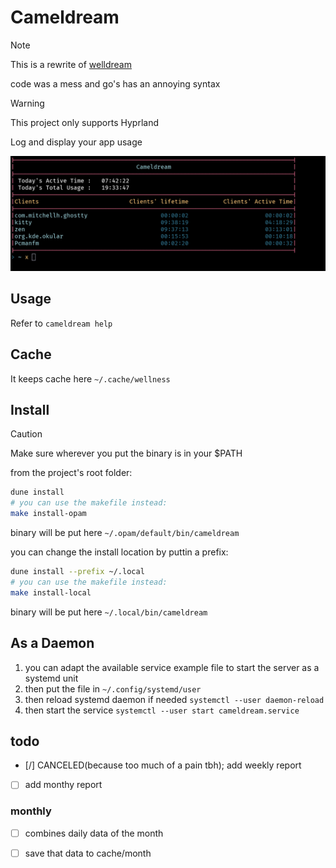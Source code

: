 # Cameldream

> [!NOTE]
> This is a rewrite of [welldream](https://github.com/laeva-lady/welldream)
>
> code was a mess and go's has an annoying syntax

> [!WARNING]
> This project only supports Hyprland

Log and display your app usage

![Example usage](imgs/example_usage.png)

## Usage
Refer to `cameldream help`

## Cache
It keeps cache here `~/.cache/wellness`

## Install

> [!CAUTION]
> Make sure wherever you put the binary is in your $PATH

from the project's root folder:
```bash
dune install
# you can use the makefile instead:
make install-opam
```
binary will be put here `~/.opam/default/bin/cameldream`

you can change the install location by puttin a prefix:
```bash
dune install --prefix ~/.local
# you can use the makefile instead:
make install-local
```
binary will be put here `~/.local/bin/cameldream`

## As a Daemon
1. you can adapt the available service example file to start the server as a systemd unit
2. then put the file in `~/.config/systemd/user`
3. then reload systemd daemon if needed `systemctl --user daemon-reload`
3. then start the service `systemctl --user start cameldream.service`



## todo
 - [/] CANCELED(because too much of a pain tbh); add weekly report
 - [ ] add monthy report

### monthly
- [ ] combines daily data of the month
- [ ] save that data to cache/month

